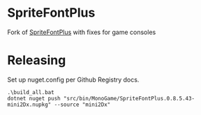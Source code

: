 # SpriteFontPlus

Fork of [SpriteFontPlus](https://github.com/rds1983/SpriteFontPlus) with fixes for game consoles

Releasing
==============================

Set up nuget.config per Github Registry docs.

```
.\build_all.bat
dotnet nuget push "src/bin/MonoGame/SpriteFontPlus.0.8.5.43-mini2Dx.nupkg" --source "mini2Dx"
```